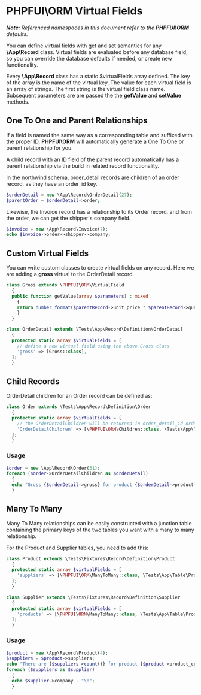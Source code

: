 # PHPFUI\ORM Virtual Fields
*__Note__: Referenced namespaces in this document refer to the **PHPFUI\ORM** defaults.*

You can define virtual fields with get and set semantics for any **\App\Record** class. Virtual fields are evaluated before any database field, so you can override the database defaults if needed, or create new functionality.

Every **\App\Record** class has a static $virtualFields array defined. The key of the array is the name of the virtual key.  The value for each virtual field is an array of strings. The first string is the virtual field class name.  Subsequent parameters are are passed the the **getValue** and **setValue** methods.

## One To One and Parent Relationships
If a field is named the same way as a corresponding table and suffixed with the proper ID, **PHPFUI\ORM** will automatically generate a One To One or parent relationship for you.

A child record with an ID field of the parent record automatically has a parent relationship via the build in related record functionality.

In the northwind schema, order_detail records are children of an order record, as they have an order_id key.
```php
$orderDetail = new \App\Record\OrderDetail(27);
$parentOrder = $orderDetail->order;
```
Likewise, the Invoice record has a relationship to its Order record, and from the order, we can get the shipper's company field.
```php
$invoice = new \App\Record\Invoice(7);
echo $invoice->order->shipper->company;
```

## Custom Virtual Fields
You can write custom classes to create virtual fields on any record. Here we are adding a **gross** virtual to the OrderDetail record.
```php
class Gross extends \PHPFUI\ORM\VirtualField
  {
  public function getValue(array $parameters) : mixed
    {
    return number_format($parentRecord->unit_price * $parentRecord->quantity - $parentRecord->discount, 2);
    }
  }

class OrderDetail extends \Tests\App\Record\Definition\OrderDetail
  {
  protected static array $virtualFields = [
    // define a new virtual field using the above Gross class
    'gross' => [Gross::class],
  ];
  }
```

## Child Records
OrderDetail children for an Order record can be defined as:
```php
class Order extends \Tests\App\Record\Definition\Order
  {
  protected static array $virtualFields = [
    // the OrderDetailChildren will be returned in order_detail_id order. Leave off the third array element to let SQL determine the order if you don't care.
    'OrderDetailChildren' => [\PHPFUI\ORM\Children::class, \Tests\App\Table\OrderDetail::class, 'order_detail_id'],
  ];
  }
```

### Usage
```php
$order = new \App\Record\Order(31);
foreach ($order->OrderDetailChildren as $orderDetail)
  {
  echo "Gross {$orderDetail->gross} for product {$orderDetail->product->product_name}\n";
  }
```

## Many To Many
Many To Many relationships can be easily constructed with a junction table containing the primary keys of the two tables you want with a many to many relationship.

For the Product and Supplier tables, you need to add this:
```php
class Product extends \Tests\Fixtures\Record\Definition\Product
  {
  protected static array $virtualFields = [
    'suppliers' => [\PHPFUI\ORM\ManyToMany::class, \Tests\App\Table\ProductSupplier::class, \Tests\App\Table\Supplier::class],
  ];
  }

class Supplier extends \Tests\Fixtures\Record\Definition\Supplier
  {
  protected static array $virtualFields = [
    'products' => [\PHPFUI\ORM\ManyToMany::class, \Tests\App\Table\ProductSupplier::class, \Tests\App\Table\Product::class],
  ];
  }
```

### Usage
```php
$product = new \App\Record\Product(4);
$suppliers = $product->suppliers;
echo "There are {$suppliers->count()} for product {$product->product_code} - {$product->product_name}:\n";
foreach ($suppliers as $supplier)
  {
  echo $supplier->company . "\n";
  }
```


